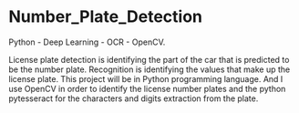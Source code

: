 # Number_Plate_Detection
Python - Deep Learning - OCR - OpenCV.

License plate detection is identifying the part of the car that is predicted to be the number plate. Recognition is identifying the values that make up the license plate. This project will be in Python programming language. And I use OpenCV in order to identify the license number plates and the python pytesseract for the characters and digits extraction from the plate.

